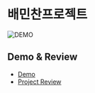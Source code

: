 # 배민찬프로젝트
![DEMO](./docs/project_demo.gif)

## Demo & Review
* [Demo](https://imdonguk.github.io/javascript-food/)
* [Project Review]()